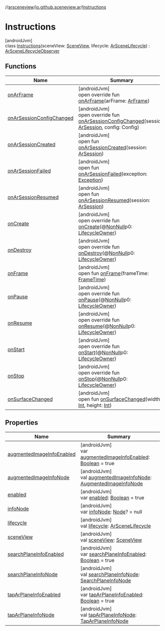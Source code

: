 //[arsceneview](../../../index.md)/[io.github.sceneview.ar](../index.md)/[Instructions](index.md)

# Instructions

[androidJvm]\
class [Instructions](index.md)(sceneView: [SceneView](../../../../sceneview/sceneview/io.github.sceneview/-scene-view/index.md), lifecycle: [ArSceneLifecycle](../-ar-scene-lifecycle/index.md)) : [ArSceneLifecycleObserver](../-ar-scene-lifecycle-observer/index.md)

## Functions

| Name | Summary |
|---|---|
| [onArFrame](on-ar-frame.md) | [androidJvm]<br>open override fun [onArFrame](on-ar-frame.md)(arFrame: [ArFrame](../../io.github.sceneview.ar.arcore/-ar-frame/index.md)) |
| [onArSessionConfigChanged](on-ar-session-config-changed.md) | [androidJvm]<br>open override fun [onArSessionConfigChanged](on-ar-session-config-changed.md)(session: [ArSession](../../io.github.sceneview.ar.arcore/-ar-session/index.md), config: Config) |
| [onArSessionCreated](../-ar-scene-lifecycle-observer/on-ar-session-created.md) | [androidJvm]<br>open fun [onArSessionCreated](../-ar-scene-lifecycle-observer/on-ar-session-created.md)(session: [ArSession](../../io.github.sceneview.ar.arcore/-ar-session/index.md)) |
| [onArSessionFailed](../-ar-scene-lifecycle-observer/on-ar-session-failed.md) | [androidJvm]<br>open fun [onArSessionFailed](../-ar-scene-lifecycle-observer/on-ar-session-failed.md)(exception: [Exception](https://kotlinlang.org/api/latest/jvm/stdlib/kotlin/-exception/index.html)) |
| [onArSessionResumed](../-ar-scene-lifecycle-observer/on-ar-session-resumed.md) | [androidJvm]<br>open fun [onArSessionResumed](../-ar-scene-lifecycle-observer/on-ar-session-resumed.md)(session: [ArSession](../../io.github.sceneview.ar.arcore/-ar-session/index.md)) |
| [onCreate](../../io.github.sceneview.ar.scene/-plane-renderer/index.md#139941652%2FFunctions%2F-58641720) | [androidJvm]<br>open override fun [onCreate](../../io.github.sceneview.ar.scene/-plane-renderer/index.md#139941652%2FFunctions%2F-58641720)(@[NonNull](https://developer.android.com/reference/kotlin/androidx/annotation/NonNull.html)p0: [LifecycleOwner](https://developer.android.com/reference/kotlin/androidx/lifecycle/LifecycleOwner.html)) |
| [onDestroy](index.md#1057561704%2FFunctions%2F-58641720) | [androidJvm]<br>open override fun [onDestroy](index.md#1057561704%2FFunctions%2F-58641720)(@[NonNull](https://developer.android.com/reference/kotlin/androidx/annotation/NonNull.html)p0: [LifecycleOwner](https://developer.android.com/reference/kotlin/androidx/lifecycle/LifecycleOwner.html)) |
| [onFrame](../../io.github.sceneview.ar.scene/-plane-renderer/index.md#1950992732%2FFunctions%2F-58641720) | [androidJvm]<br>open fun [onFrame](../../io.github.sceneview.ar.scene/-plane-renderer/index.md#1950992732%2FFunctions%2F-58641720)(frameTime: [FrameTime](../../../../sceneview/sceneview/io.github.sceneview.utils/-frame-time/index.md)) |
| [onPause](../../io.github.sceneview.ar.scene/-plane-renderer/index.md#187777572%2FFunctions%2F-58641720) | [androidJvm]<br>open override fun [onPause](../../io.github.sceneview.ar.scene/-plane-renderer/index.md#187777572%2FFunctions%2F-58641720)(@[NonNull](https://developer.android.com/reference/kotlin/androidx/annotation/NonNull.html)p0: [LifecycleOwner](https://developer.android.com/reference/kotlin/androidx/lifecycle/LifecycleOwner.html)) |
| [onResume](../../io.github.sceneview.ar.scene/-plane-renderer/index.md#-1807945979%2FFunctions%2F-58641720) | [androidJvm]<br>open override fun [onResume](../../io.github.sceneview.ar.scene/-plane-renderer/index.md#-1807945979%2FFunctions%2F-58641720)(@[NonNull](https://developer.android.com/reference/kotlin/androidx/annotation/NonNull.html)p0: [LifecycleOwner](https://developer.android.com/reference/kotlin/androidx/lifecycle/LifecycleOwner.html)) |
| [onStart](../../io.github.sceneview.ar.scene/-plane-renderer/index.md#1240777104%2FFunctions%2F-58641720) | [androidJvm]<br>open override fun [onStart](../../io.github.sceneview.ar.scene/-plane-renderer/index.md#1240777104%2FFunctions%2F-58641720)(@[NonNull](https://developer.android.com/reference/kotlin/androidx/annotation/NonNull.html)p0: [LifecycleOwner](https://developer.android.com/reference/kotlin/androidx/lifecycle/LifecycleOwner.html)) |
| [onStop](../../io.github.sceneview.ar.scene/-plane-renderer/index.md#487071706%2FFunctions%2F-58641720) | [androidJvm]<br>open override fun [onStop](../../io.github.sceneview.ar.scene/-plane-renderer/index.md#487071706%2FFunctions%2F-58641720)(@[NonNull](https://developer.android.com/reference/kotlin/androidx/annotation/NonNull.html)p0: [LifecycleOwner](https://developer.android.com/reference/kotlin/androidx/lifecycle/LifecycleOwner.html)) |
| [onSurfaceChanged](../../io.github.sceneview.ar.scene/-plane-renderer/index.md#279805282%2FFunctions%2F-58641720) | [androidJvm]<br>open fun [onSurfaceChanged](../../io.github.sceneview.ar.scene/-plane-renderer/index.md#279805282%2FFunctions%2F-58641720)(width: [Int](https://kotlinlang.org/api/latest/jvm/stdlib/kotlin/-int/index.html), height: [Int](https://kotlinlang.org/api/latest/jvm/stdlib/kotlin/-int/index.html)) |

## Properties

| Name | Summary |
|---|---|
| [augmentedImageInfoEnabled](augmented-image-info-enabled.md) | [androidJvm]<br>var [augmentedImageInfoEnabled](augmented-image-info-enabled.md): [Boolean](https://kotlinlang.org/api/latest/jvm/stdlib/kotlin/-boolean/index.html) = true |
| [augmentedImageInfoNode](augmented-image-info-node.md) | [androidJvm]<br>val [augmentedImageInfoNode](augmented-image-info-node.md): [AugmentedImageInfoNode](../../io.github.sceneview.ar.node.infos/-augmented-image-info-node/index.md) |
| [enabled](enabled.md) | [androidJvm]<br>var [enabled](enabled.md): [Boolean](https://kotlinlang.org/api/latest/jvm/stdlib/kotlin/-boolean/index.html) = true |
| [infoNode](info-node.md) | [androidJvm]<br>var [infoNode](info-node.md): [Node](../../../../sceneview/sceneview/io.github.sceneview.node/-node/index.md)? = null |
| [lifecycle](lifecycle.md) | [androidJvm]<br>val [lifecycle](lifecycle.md): [ArSceneLifecycle](../-ar-scene-lifecycle/index.md) |
| [sceneView](scene-view.md) | [androidJvm]<br>val [sceneView](scene-view.md): [SceneView](../../../../sceneview/sceneview/io.github.sceneview/-scene-view/index.md) |
| [searchPlaneInfoEnabled](search-plane-info-enabled.md) | [androidJvm]<br>var [searchPlaneInfoEnabled](search-plane-info-enabled.md): [Boolean](https://kotlinlang.org/api/latest/jvm/stdlib/kotlin/-boolean/index.html) = true |
| [searchPlaneInfoNode](search-plane-info-node.md) | [androidJvm]<br>val [searchPlaneInfoNode](search-plane-info-node.md): [SearchPlaneInfoNode](../../io.github.sceneview.ar.node.infos/-search-plane-info-node/index.md) |
| [tapArPlaneInfoEnabled](tap-ar-plane-info-enabled.md) | [androidJvm]<br>var [tapArPlaneInfoEnabled](tap-ar-plane-info-enabled.md): [Boolean](https://kotlinlang.org/api/latest/jvm/stdlib/kotlin/-boolean/index.html) = true |
| [tapArPlaneInfoNode](tap-ar-plane-info-node.md) | [androidJvm]<br>val [tapArPlaneInfoNode](tap-ar-plane-info-node.md): [TapArPlaneInfoNode](../../io.github.sceneview.ar.node.infos/-tap-ar-plane-info-node/index.md) |
